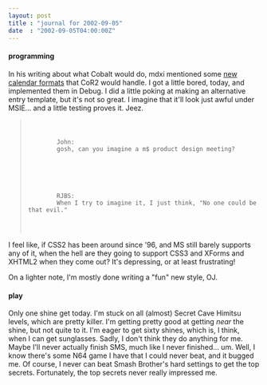 ```yaml
---
layout: post
title : "journal for 2002-09-05"
date  : "2002-09-05T04:00:00Z"
---
```

<h4>programming</h4>In his writing about what Cobalt would do, mdxi mentioned some <a href='http://docs.collapsar.net/cobalt/newcals.html'>new calendar formats</a> that CoR2 would handle.  I got a little bored, today, and implemented them in Debug.  I did a little poking at making an alternative entry template, but it's not so great.  I imagine that it'll look just awful under MSIE... and a little testing proves it.  Jeez.

<blockquote class='chat'>
<pre><code>	<p>
		<span class='u0'>John:</span>
		gosh, can you imagine a m$ product design meeting?
	</p>
	<p>
		<span class='u1'>RJBS:</span>
		When I try to imagine it, I just think, "No one could be that evil."
	</p>
</code></pre>

</blockquote>

I feel like, if CSS2 has been around since '96, and MS still barely supports any of it, when the hell are they going to support CSS3 and XForms and XHTML2 when they come out?  It's depressing, or at least frustrating!

On a lighter note, I'm mostly done writing a "fun" new style, OJ.<h4>play</h4>Only one shine get today.  I'm stuck on all (almost) Secret Cave Himitsu levels, which are pretty killer.  I'm getting pretty good at getting <em>near</em> the shine, but not quite to it.  I'm eager to get sixty shines, which is, I think, when I can get sunglasses.  Sadly, I don't think they do anything for me.  Maybe I'll never actually finish SMS, much like I never finished... um.  Well, I know there's some N64 game I have that I could never beat, and it bugged me.  Of course, I never can beat Smash Brother's hard settings to get the top secrets.  Fortunately, the top secrets never really impressed me.

